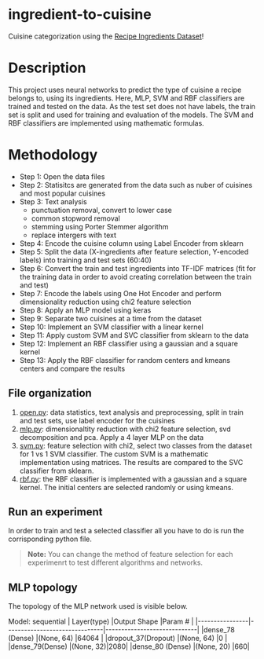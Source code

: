 # ingredient-to-cuisine

Cuisine categorization using the [Recipe Ingredients Dataset](https://www.kaggle.com/kaggle/recipe-ingredients-dataset)!

# Description

This project uses neural networks to predict the type of cuisine a recipe belongs to, using its ingredients. Here, MLP, SVM and RBF classifiers are trained and tested on the data. As the test set does not have labels, the train set is split and used for training and evaluation of the models.  The SVM and RBF classifiers are implemented using mathematic formulas.
 
# Methodology

* Step 1: Open the data files
* Step 2: Statisitcs are generated from the data such as nuber of cuisines and most popular cuisines
* Step 3: Text analysis
  * punctuation removal, convert to lower case
  * common stopword removal
  * stemming using Porter Stemmer algorithm
  * replace intergers with text
 * Step 4: Encode the cuisine column using Label Encoder from sklearn
 * Step 5: Split the data (X-ingredients after feature selection, Y-encoded labels)  into training and test sets (60:40)
* Step 6: Convert the train and test ingredients into TF-IDF matrices (fit for the training data in order to avoid creating correlation between the train and test)
* Step 7: Encode the labels using One Hot Encoder and perform dimensionality reduction using chi2 feature selection
* Step 8: Apply an MLP model using keras 
* Step 9: Separate two cuisines at a time from the dataset
* Step 10: Implement an SVM classifier with a linear kernel
* Step 11: Apply custom SVM and SVC classifier from sklearn to the data
* Step 12: Implement an RBF classifier using a gaussian and a square kernel
* Step 13: Apply the RBF classifier for random centers and kmeans centers and compare the results
 
## File organization

 1. [open.py](https://github.com/chrigkou/ingredient-to-cuisine/blob/master/open.py): data statistics, text analysis and preprocessing, split in train and test sets, use label encoder for the cuisines
 2. [mlp.py](https://github.com/chrigkou/ingredient-to-cuisine/blob/master/mlp.py): dimensionaltity reduction with chi2 feature selection, svd decomposition and pca. Apply a 4 layer MLP on the data
 3.  [svm.py](https://github.com/chrigkou/ingredient-to-cuisine/blob/master/svm.py): feature selection with chi2, select two classes from the dataset for 1 vs 1 SVM classifier. The custom SVM is a mathematic implementation using matrices. The results are compared to the SVC classifier from sklearn.
 4. [rbf.py](https://github.com/chrigkou/ingredient-to-cuisine/blob/master/rbf.py): the RBF classifier is implemented with a gaussian and a square kernel. The initial centers are selected randomly or using kmeans.

 

## Run an experiment

In order to train and test a selected classifier all you have to do is run the corrisponding python file.

> **Note:** You can change the method of feature selection for each experimenrt to test different algorithms and networks.


## MLP topology

The topology of the MLP network used is visible below.

Model: sequential
|           Layer(type)    |Output Shape                          |Param #                        |
|----------------|-------------------------------|-----------------------------|
|dense_78 (Dense) |(None, 64)            |64064            |
|dropout_37(Dropout)         |(None, 64)             |0          |
|dense_79(Dense)          |(None, 32)|2080|
|dense_80 (Dense) |(None, 20)            |660|

